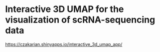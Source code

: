 # Interactive 3D UMAP for the visualization of scRNA-sequencing data

https://czakarian.shinyapps.io/interactive_3d_umap_app/